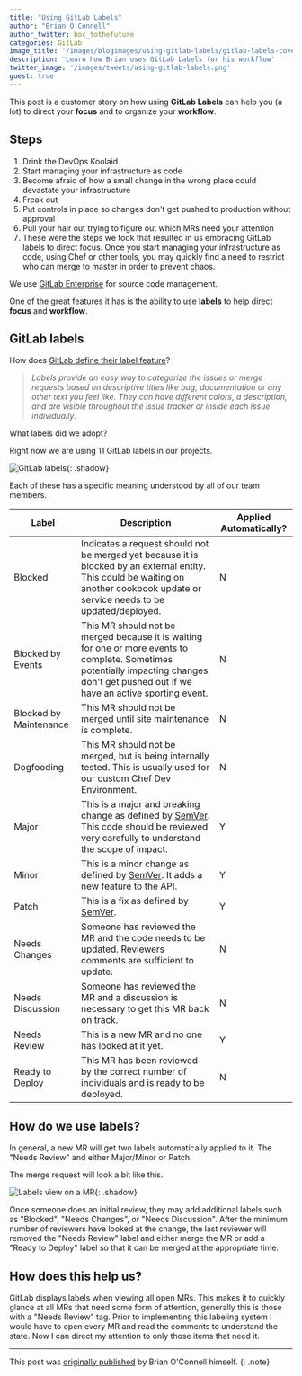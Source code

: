 ```yaml
---
title: "Using GitLab Labels"
author: "Brian O'Connell"
author_twitter: boc_tothefuture
categories: GitLab
image_title: '/images/blogimages/using-gitlab-labels/gitlab-labels-cover.jpg'
description: 'Learn how Brian uses GitLab Labels for his workflow'
twitter_image: '/images/tweets/using-gitlab-labels.png'
guest: true
---
```


This post is a customer story on how using **GitLab Labels** can help you (a lot) to
direct your **focus** and to organize your **workflow**.

<!-- more -->

## Steps

1. Drink the DevOps Koolaid
1. Start managing your infrastructure as code
1. Become afraid of how a small change in the wrong place could devastate
your infrastructure
1. Freak out
1. Put controls in place so changes don't get pushed to production without approval
1. Pull your hair out trying to figure out which MRs need your attention
1. These were the steps we took that resulted in us embracing GitLab labels
to direct focus. Once you start managing your infrastructure as code, using
Chef or other tools, you may quickly find a need to restrict who can merge to
master in order to prevent chaos.

We use [GitLab Enterprise][ee] for source code management.

One of the great features it has is the ability to use **labels** to help
direct **focus** and **workflow**.

## GitLab labels

How does [GitLab define their label feature][doc]?

> _Labels provide an easy way to categorize the issues or merge requests based
on descriptive titles like bug, documentation or any other text you feel like.
They can have different colors, a description, and are visible throughout the
issue tracker or inside each issue individually._

What labels did we adopt?

Right now we are using 11 GitLab labels in our projects.

![GitLab labels](/images/blogimages/using-gitlab-labels/gitlab-labels.jpg){: .shadow}

Each of these has a specific meaning understood by all of our team members.

| Label | Description | Applied Automatically? |
| ----- | ----------- | ---------------------- |
| Blocked | Indicates a request should not be merged yet because it is blocked by an external entity. This could be waiting on another cookbook update or service needs to be updated/deployed. | N |
| Blocked by Events | This MR should not be merged because it is waiting for one or more events to complete. Sometimes potentially impacting changes don't get pushed out if we have an active sporting event. | N |
| Blocked by Maintenance | This MR should not be merged until site maintenance is complete. | N |
| Dogfooding | This MR should not be merged, but is being internally tested. This is usually used for our custom Chef Dev Environment. | N |
| Major | This is a major and breaking change as defined by [SemVer]. This code should be reviewed very carefully to understand the scope of impact. | Y |
| Minor | This is a minor change as defined by [SemVer]. It adds a new feature to the API. | Y |
| Patch | This is a fix as defined by [SemVer]. | Y |
| Needs Changes | Someone has reviewed the MR and the code needs to be updated. Reviewers comments are sufficient to update. | N |
| Needs Discussion | Someone has reviewed the MR and a discussion is necessary to get this MR back on track. | N |
| Needs Review | This is a new MR and no one has looked at it yet. | Y |
| Ready to Deploy | This MR has been reviewed by the correct number of individuals and is ready to be deployed. | N |

## How do we use labels?

In general, a new MR will get two labels automatically applied to it.
The "Needs Review" and either Major/Minor or Patch.

The merge request will look a bit like this.

![Labels view on a MR](/images/blogimages/using-gitlab-labels/gitlab-labels-on-mr.jpg){: .shadow}

Once someone does an initial review, they may add additional labels such
as "Blocked", "Needs Changes", or "Needs Discussion". After the minimum
number of reviewers have looked at the change, the last reviewer will
removed the "Needs Review" label and either merge the MR or add a
"Ready to Deploy" label so that it can be merged at the appropriate time.

## How does this help us?

GitLab displays labels when viewing all open MRs. This makes it to quickly
glance at all MRs that need some form of attention, generally this is those
with a "Needs Review" tag. Prior to implementing this labeling system I
would have to open every MR and read the comments to understand the state.
Now I can direct my attention to only those items that need it.

----

This post was [originally published][post] by Brian O'Connell himself.
{: .note}

<!-- 
original cover photo: http://www.freeimages.com/photo/labels-1420786
license: http://www.freeimages.com/license
-->

<!-- identifiers -->

[doc]: http://docs.gitlab.com/ee/user/project/labels.html
[EE]: https://about.gitlab.com/features/#enterprise
[post]: http://infrastructuredevops.com/08-04-2016/gitlab-labels.html
[semver]: http://semver.org/
